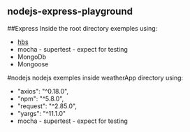nodejs-express-playground
----------------------------

##Express
Inside the root directory exemples using:
- [hbs](https://handlebarsjs.com/)
- mocha - supertest - expect for testing
- MongoDb
- Mongoose

#nodejs
nodejs exemples inside weatherApp directory using:
- "axios": "^0.18.0",
- "npm": "^5.8.0",
- "request": "^2.85.0",
- "yargs": "^11.1.0"
- mocha - supertest - expect for testing
